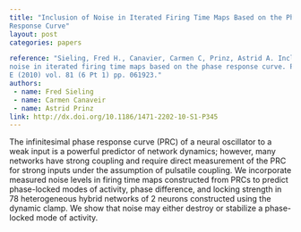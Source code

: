```yaml
---
title: "Inclusion of Noise in Iterated Firing Time Maps Based on the Phase
Response Curve"
layout: post
categories: papers

reference: "Sieling, Fred H., Canavier, Carmen C, Prinz, Astrid A. Inclusion of
noise in iterated firing time maps based on the phase response curve. Phys Rev
E (2010) vol. 81 (6 Pt 1) pp. 061923."
authors: 
 - name: Fred Sieling
 - name: Carmen Canaveir
 - name: Astrid Prinz
link: http://dx.doi.org/10.1186/1471-2202-10-S1-P345
---
```


The infinitesimal phase response curve (PRC) of a neural oscillator to a weak
input is a powerful predictor of network dynamics; however, many networks have
strong coupling and require direct measurement of the PRC for strong inputs
under the assumption of pulsatile coupling. We incorporate measured noise
levels in firing time maps constructed from PRCs to predict phase-locked modes
of activity, phase difference, and locking strength in 78 heterogeneous hybrid
networks of 2 neurons constructed using the dynamic clamp. We show that noise
may either destroy or stabilize a phase-locked mode of activity.
